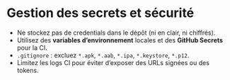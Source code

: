 # Gestion des secrets et sécurité

- Ne stockez pas de credentials dans le dépôt (ni en clair, ni chiffrés).
- Utilisez des **variables d’environnement** locales et des **GitHub Secrets** pour la CI.
- `.gitignore` : excluez `*.apk`, `*.aab`, `*.ipa`, `*.keystore`, `*.p12`.
- Limitez les logs CI pour éviter d’exposer des URLs signées ou des tokens.
